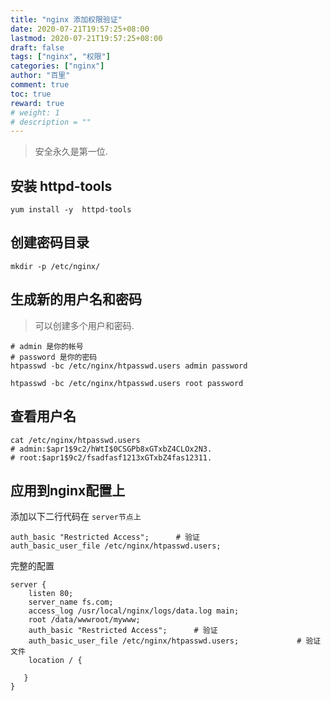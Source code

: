 ```yaml
---
title: "nginx 添加权限验证"
date: 2020-07-21T19:57:25+08:00
lastmod: 2020-07-21T19:57:25+08:00
draft: false
tags: ["nginx", "权限"]
categories: ["nginx"]
author: "百里"
comment: true
toc: true
reward: true
# weight: 1
# description = ""
---
```


> 安全永久是第一位. 

## 安装 httpd-tools

````
yum install -y  httpd-tools 
````

## 创建密码目录

```
mkdir -p /etc/nginx/
```

## 生成新的用户名和密码

> 可以创建多个用户和密码.

```
# admin 是你的帐号
# password 是你的密码
htpasswd -bc /etc/nginx/htpasswd.users admin password

htpasswd -bc /etc/nginx/htpasswd.users root password
```

## 查看用户名

```
cat /etc/nginx/htpasswd.users 
# admin:$apr1$9c2/hWtI$0CSGPb8xGTxbZ4CLOx2N3.
# root:$apr1$9c2/fsadfasf1213xGTxbZ4fas12311.
```

## 应用到nginx配置上

添加以下二行代码在 `server节点上`

```
auth_basic "Restricted Access";      # 验证
auth_basic_user_file /etc/nginx/htpasswd.users;    
```

完整的配置

```
server {
    listen 80;
    server_name fs.com;
    access_log /usr/local/nginx/logs/data.log main;
    root /data/wwwroot/mywww;
    auth_basic "Restricted Access";      # 验证
    auth_basic_user_file /etc/nginx/htpasswd.users;             # 验证文件
    location / {
     
   }
}

```

